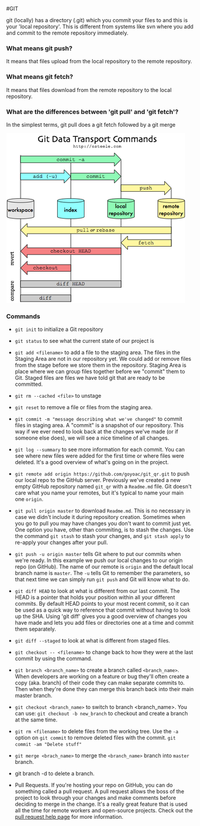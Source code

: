 #GIT

git (locally) has a directory (.git) which you commit your files to
and this is your 'local repository'. This is different from systems
like svn where you add and commit to the remote repository
immediately.

### What means git push?

It means that files upload from the local repository to the remote repository.

### What means git fetch?

It means that files download from the remote repository to the local repository.

### What are the differences between 'git pull' and 'git fetch'?

In the simplest terms, git pull does a git fetch followed by a git merge

![Git Transport Commands](GITtransportcmd.png)

### Commands

- `git init` to initialize a Git repository
- `git status` to see what the current state of our project is
- `git add <filename>` to add a file to the staging area. The files in
  the Staging Area are not in our repository yet. We could add or
  remove files from the stage before we store them in the
  repository. Staging Area is place where we can group files together
  before we "commit" them to Git. Staged files are files we have told
  git that are ready to be committed.
- `git rm --cached <file>` to unstage
- `git reset` <filename> to remove a file or files from the staging area.
- `git commit -m "message describing what we've changed"` to commit
  files in staging area. A "commit" is a snapshot of our
  repository. This way if we ever need to look back at the changes
  we've made (or if someone else does), we will see a nice timeline of
  all changes.  
- `git log --summary` to see more information for each commit. You can
  see where new files were added for the first time or where files
  were deleted. It's a good overview of what's going on in the
  project.  
- `git remote add origin https://github.com/goyoac/git_qr.git` to push
 our local repo to the GitHub server. Previously we've created a new
 empty GitHub repository named `git_qr` with a `Readme.md` file. Git
 doesn't care what you name your remotes, but it's typical to name
 your main one `origin`.  
- `git pull origin master` to download `Readme.md`. This is no
  necessary in case we didn't include it during repository
  creation. Sometimes when you go to pull you may have changes you
  don't want to commit just yet. One option you have, other than
  commiting, is to stash the changes.  Use the command `git stash` to
  stash your changes, and `git stash apply` to re-apply your changes
  after your pull.
- `git push -u origin master` tells Git where to put our commits when
  we're ready. In this example we push our local changes to our origin
  repo (on GitHub). The name of our remote is `origin` and the default
  local branch name is `master`. The `-u` tells Git to remember the
  parameters, so that next time we can simply run `git push` and Git
  will know what to do.  
- `git diff HEAD` to look at what is different from our last
  commit. The HEAD is a pointer that holds your position within all
  your different commits. By default HEAD points to your most recent
  commit, so it can be used as a quick way to reference that commit
  without having to look up the SHA.  Using 'git diff' gives you a
  good overview of changes you have made and lets you add files or
  directories one at a time and commit them separately.  
- `git diff --staged` to look at what is different from staged files.  
- `git checkout -- <filename>` to change back to how they were at the
  last commit by using the command.  
- `git branch <branch_name>` to create a branch called
  `<branch_name>`. When developers are working on a feature or bug
  they'll often create a copy (aka. branch) of their code they can
  make separate commits to. Then when they're done they can merge this
  branch back into their main master branch.  
- `git checkout <branch_name>` to switch to branch <branch_name>. You
can use: `git checkout -b new_branch` to checkout and create a branch
at the same time.  
- `git rm <filename>` to delete files from the working tree. Use the
  `-a` option on `git commit` to remove deleted files with the
  commit. `git commit -am "Delete stuff"`  
- `git merge <brach_name>`  to merge the `<branch_name>` branch into `master` branch.  
- git branch -d <branch name> to delete a branch.  


  
- Pull Requests. If you're hosting your repo on GitHub, you can do
something called a pull request.  A pull request allows the boss of
the project to look through your changes and make comments before
deciding to merge in the change. It's a really great feature that is
used all the time for remote workers and open-source projects.  Check
out the
[pull request help page](https://help.github.com/articles/using-pull-requests)
for more information.



  
  

